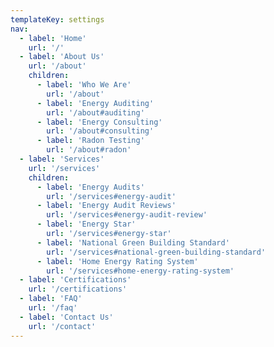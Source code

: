 ```yaml
---
templateKey: settings
nav:
  - label: 'Home'
    url: '/'
  - label: 'About Us'
    url: '/about'
    children:
      - label: 'Who We Are'
        url: '/about'
      - label: 'Energy Auditing'
        url: '/about#auditing'
      - label: 'Energy Consulting'
        url: '/about#consulting'
      - label: 'Radon Testing'
        url: '/about#radon'
  - label: 'Services'
    url: '/services'
    children:
      - label: 'Energy Audits'
        url: '/services#energy-audit'
      - label: 'Energy Audit Reviews'
        url: '/services#energy-audit-review'
      - label: 'Energy Star'
        url: '/services#energy-star'
      - label: 'National Green Building Standard'
        url: '/services#national-green-building-standard'
      - label: 'Home Energy Rating System'
        url: '/services#home-energy-rating-system'
  - label: 'Certifications'
    url: '/certifications'
  - label: 'FAQ'
    url: '/faq'
  - label: 'Contact Us'
    url: '/contact'
---
```

